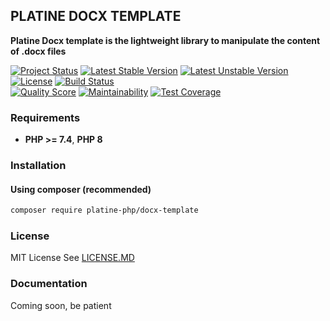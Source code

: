 ## PLATINE DOCX TEMPLATE
**Platine Docx template is the lightweight library to manipulate the content of .docx files**

[![Project Status](http://opensource.box.com/badges/active.svg)](http://opensource.box.com/badges)
[![Latest Stable Version](https://poser.pugx.org/platine-php/docx-template/v)](https://packagist.org/packages/platine-php/docx-template)
[![Latest Unstable Version](https://poser.pugx.org/platine-php/docx-template/v/unstable)](https://packagist.org/packages/platine-php/docx-template)
[![License](https://poser.pugx.org/platine-php/docx-template/license)](https://packagist.org/packages/platine-php/docx-template)
[![Build Status](https://img.shields.io/travis/platine-php/docx-template/develop.svg?style=flat-square)](https://travis-ci.com/platine-php/docx-template)  
[![Quality Score](https://img.shields.io/scrutinizer/g/platine-php/docx-template.svg?style=flat-square)](https://scrutinizer-ci.com/g/platine-php/docx-template)
[![Maintainability](https://api.codeclimate.com/v1/badges/aa929de761fe2735c114/maintainability)](https://codeclimate.com/github/platine-php/docx-template/maintainability)
[![Test Coverage](https://api.codeclimate.com/v1/badges/aa929de761fe2735c114/test_coverage)](https://codeclimate.com/github/platine-php/docx-template/test_coverage)

### Requirements 
- **PHP >= 7.4**, **PHP 8** 

### Installation
#### Using composer (recommended)
```bash
composer require platine-php/docx-template
```

### License
MIT License See [LICENSE.MD](LICENSE.MD)

### Documentation 
Coming soon, be patient
